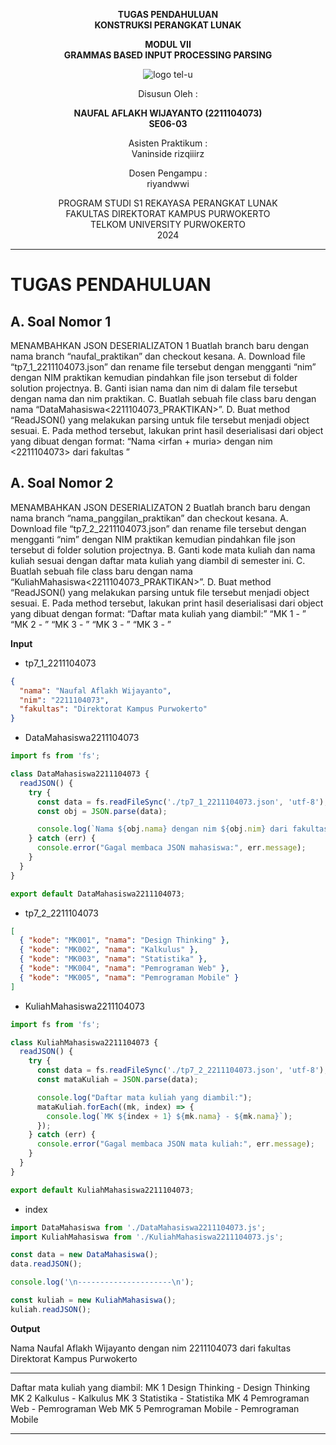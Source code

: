 <div align="center">

**TUGAS PENDAHULUAN**  
**KONSTRUKSI PERANGKAT LUNAK**

**MODUL VII**  
**GRAMMAS BASED INPUT PROCESSING PARSING**

![logo tel-u](https://github.com/user-attachments/assets/3a44181d-9c92-47f6-8cf0-87755117fd99)

Disusun Oleh :

**NAUFAL AFLAKH WIJAYANTO (2211104073)**  
**SE06-03**

Asisten Praktikum :  
Vaninside
rizqiiirz

Dosen Pengampu :  
riyandwwi

PROGRAM STUDI S1 REKAYASA PERANGKAT LUNAK  
FAKULTAS DIREKTORAT KAMPUS PURWOKERTO  
TELKOM UNIVERSITY PURWOKERTO  
2024

</div>

---

# TUGAS PENDAHULUAN

## A. Soal Nomor 1

MENAMBAHKAN JSON DESERIALIZATON 1
Buatlah branch baru dengan nama branch “naufal_praktikan” dan checkout kesana.
A. Download file “tp7_1_2211104073.json” dan rename file tersebut dengan mengganti “nim”
dengan NIM praktikan kemudian pindahkan file json tersebut di folder solution
projectnya.
B. Ganti isian nama dan nim di dalam file tersebut dengan nama dan nim praktikan.
C. Buatlah sebuah file class baru dengan nama “DataMahasiswa<2211104073_PRAKTIKAN>”.
D. Buat method “ReadJSON() yang melakukan parsing untuk file tersebut menjadi object
sesuai.
E. Pada method tersebut, lakukan print hasil deserialisasi dari object yang dibuat dengan
format:
“Nama <irfan + muria> dengan nim <2211104073> dari fakultas <informatika>”

## A. Soal Nomor 2

MENAMBAHKAN JSON DESERIALIZATON 2
Buatlah branch baru dengan nama branch “nama_panggilan_praktikan” dan checkout kesana.
A. Download file “tp7_2_2211104073.json” dan rename file tersebut dengan mengganti “nim” dengan
NIM praktikan kemudian pindahkan file json tersebut di folder solution projectnya.
B. Ganti kode mata kuliah dan nama kuliah sesuai dengan daftar mata kuliah yang diambil di
semester ini.
C. Buatlah sebuah file class baru dengan nama “KuliahMahasiswa<2211104073_PRAKTIKAN>”.
D. Buat method “ReadJSON() yang melakukan parsing untuk file tersebut menjadi object
sesuai.
E. Pada method tersebut, lakukan print hasil deserialisasi dari object yang dibuat dengan format:
“Daftar mata kuliah yang diambil:”
“MK 1 <Design Thinking> - <Design Thinking>”
“MK 2 <Kalkulus> - <Kalkulus>”
“MK 3 <Statistika> - <Statistika>”
“MK 3 <Pemrograman Web> - <Pemrograman Web>”
“MK 3 <Pemrograman Mobile> - <Pemrograman Mobile>”

**Input**

- tp7_1_2211104073

```json
{
  "nama": "Naufal Aflakh Wijayanto",
  "nim": "2211104073",
  "fakultas": "Direktorat Kampus Purwokerto"
}
```

- DataMahasiswa2211104073

```js
import fs from 'fs';

class DataMahasiswa2211104073 {
  readJSON() {
    try {
      const data = fs.readFileSync('./tp7_1_2211104073.json', 'utf-8');
      const obj = JSON.parse(data);

      console.log(`Nama ${obj.nama} dengan nim ${obj.nim} dari fakultas ${obj.fakultas}`);
    } catch (err) {
      console.error("Gagal membaca JSON mahasiswa:", err.message);
    }
  }
}

export default DataMahasiswa2211104073;
```

- tp7_2_2211104073

```json
[
  { "kode": "MK001", "nama": "Design Thinking" },
  { "kode": "MK002", "nama": "Kalkulus" },
  { "kode": "MK003", "nama": "Statistika" },
  { "kode": "MK004", "nama": "Pemrograman Web" },
  { "kode": "MK005", "nama": "Pemrograman Mobile" }
]
```

- KuliahMahasiswa2211104073

```js
import fs from 'fs';

class KuliahMahasiswa2211104073 {
  readJSON() {
    try {
      const data = fs.readFileSync('./tp7_2_2211104073.json', 'utf-8');
      const mataKuliah = JSON.parse(data);

      console.log("Daftar mata kuliah yang diambil:");
      mataKuliah.forEach((mk, index) => {
        console.log(`MK ${index + 1} ${mk.nama} - ${mk.nama}`);
      });
    } catch (err) {
      console.error("Gagal membaca JSON mata kuliah:", err.message);
    }
  }
}

export default KuliahMahasiswa2211104073;
```

- index

```js
import DataMahasiswa from './DataMahasiswa2211104073.js';
import KuliahMahasiswa from './KuliahMahasiswa2211104073.js';

const data = new DataMahasiswa();
data.readJSON();

console.log('\n---------------------\n');

const kuliah = new KuliahMahasiswa();
kuliah.readJSON();
```

**Output**

Nama Naufal Aflakh Wijayanto dengan nim 2211104073 dari fakultas Direktorat Kampus Purwokerto

---------------------

Daftar mata kuliah yang diambil:
MK 1 Design Thinking - Design Thinking
MK 2 Kalkulus - Kalkulus
MK 3 Statistika - Statistika
MK 4 Pemrograman Web - Pemrograman Web
MK 5 Pemrograman Mobile - Pemrograman Mobile

---
